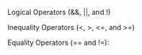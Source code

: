 Logical Operators (&&, ||, and !)

Inequality Operators (<, >, <=, and >=)

Equality Operators (== and !=):
